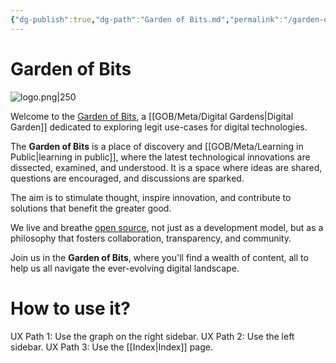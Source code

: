 ```yaml
---
{"dg-publish":true,"dg-path":"Garden of Bits.md","permalink":"/garden-of-bits/","tags":["gardenEntry"]}
---
```


# Garden of Bits

![logo.png|250](/img/user/GOB/assets/images/logo.png)

Welcome to the [Garden of Bits](https://gardenofbits.com/), a [[GOB/Meta/Digital Gardens\|Digital Garden]] dedicated to exploring legit use-cases for digital technologies. 

The **Garden of Bits** is a place of discovery and [[GOB/Meta/Learning in Public\|learning in public]], where the latest technological innovations are dissected, examined, and understood. It is a space where ideas are shared, questions are encouraged, and discussions are sparked. 

The aim is to stimulate thought, inspire innovation, and contribute to solutions that benefit the greater good. 

We live and breathe [open source](https://en.wikipedia.org/wiki/Open_source), not just as a development model, but as a philosophy that fosters collaboration, transparency, and community.

Join us in the **Garden of Bits**, where you'll find a wealth of content, all to help us all navigate the ever-evolving digital landscape.

# How to use it?

UX Path 1: Use the graph on the right sidebar.
UX Path 2: Use the left sidebar.
UX Path 3: Use the [[Index\|Index]] page.


